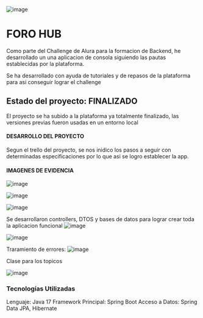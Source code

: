 ![image](https://github.com/user-attachments/assets/673e78f4-3e79-41cc-ab0c-95814ade6138)

<h1>FORO HUB</h1>

Como parte del Challenge de Alura para la formacion de Backend, he desarrollado un una aplicacion de consola siguiendo las pautas establecidas por la plataforma.

Se ha desarrollado con ayuda de tutoriales y de repasos de la plataforma para asi conseguir lograr el challenge

<h2>Estado del proyecto: <strong>FINALIZADO</strong></h2>

El proyecto se ha subido a la plataforma ya totalmente finalizado, las versiones previas fueron usadas en un entorno local

<h4>DESARROLLO DEL PROYECTO</h4>

Segun el trello del proyecto, se nos inidico los pasos a seguir con determinadas especificaciones por lo que asi se logro establecer la app.

<h4>IMAGENES DE EVIDENCIA</h4>

![image](https://github.com/user-attachments/assets/d84758da-74f3-4ee4-9b63-38818a0b7a1f)

![image](https://github.com/user-attachments/assets/f67d1ec8-dfc2-4434-8054-88b4ca9f18d0)

![image](https://github.com/user-attachments/assets/9e204dea-4127-4cd3-b14f-c4ecf9d989e5)

Se desarrollaron controllers, DTOS y bases de datos para lograr crear toda la aplicacion funcional
![image](https://github.com/user-attachments/assets/29d76f4c-10c0-4603-a643-194ce0198da8)

![image](https://github.com/user-attachments/assets/431f76e5-0a8d-4ebc-8fb9-7c21a7d435f5)



Traramiento de errores:
![image](https://github.com/user-attachments/assets/24b3c943-c02b-4211-aa87-5a4a596281ea)

Clase para los topicos

![image](https://github.com/user-attachments/assets/f19c6245-0a87-470a-bdb0-c36405068375)







<h3>Tecnologías Utilizadas</h3>
<l1>
Lenguaje: Java 17
Framework Principal: Spring Boot
Acceso a Datos: Spring Data JPA, Hibernate
</l1>
